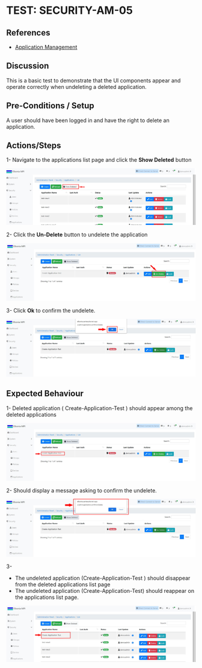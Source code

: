 # TEST: SECURITY-AM-05

## References

* [Application Management](../../../../operations/security-administration/application-management.md)

## Discussion

This is a basic test to demonstrate that the UI components appear and operate correctly when undeleting  a deleted application.

## Pre-Conditions / Setup

 A user should have been logged in and have the right to delete an application.

## Actions/Steps

1- Navigate to the applications list page and click the **Show Deleted** button

![](../../../../../.gitbook/assets/17.jpg)

2- Click the **Un-Delete** button to undelete the application

![](../../../../../.gitbook/assets/18-1.jpg)

3- Click  **Ok** to confirm the undelete.

![](../../../../../.gitbook/assets/18-3.jpg)

## Expected Behaviour

1- Deleted application \( Create-Application-Test \) should appear among the deleted applications

![](../../../../../.gitbook/assets/18.jpg)

2- Should display a message asking to confirm the undelete.

![](../../../../../.gitbook/assets/18-2.jpg)

3-

* The undeleted application \(Create-Application-Test \) should disappear from the deleted applications list page 
* The undeleted application \(Create-Application-Test\) should reappear on the applications list page.

![](../../../../../.gitbook/assets/18-4.jpg)

